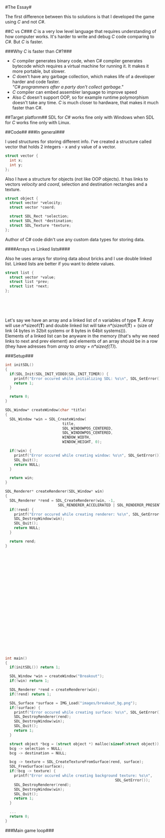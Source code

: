 #The Essay#

The first difference between this to solutions is that I developed the game using *C* and not *C#*.

##*C* vs *C#*##
*C* is a very low level language that requires understanding of how computer works. It's harder to write and debug *C* code comparing to *C#*. But *C* is faster.

###Why *C* is faster than *C#*?###
- *C* compiler generates binary code, when C# compiler generates bytecode which requires a virtual machine for running it. It makes it more portable, but slower.
- *C* doen't have any garbage collection, which makes life of a developer harder and code faster. <br/>
  *"C# programmers after a party don't collect garbage."*
- *C* compiler can embed assembler language to improve speed
- Also *C* doesn't support OOP, so for example runtime polymorphism doesn't take any time.
*C* is much closer to hardware, that makes it much faster than C#.

##Target platform##
SDL for *C#* works fine only with Windows when SDL for *C* works fine only with Linux.

##Code##
###In general###

I used structures for storing different info. I've created a structure called vector that holds 2 integers - x and y value of a vector.

```c
struct vector {
  int x;
  int y;
};
```

Also I have a structure for objects (not like OOP objects). It has links to vectors *velocity* and *coord*, selection and destination rectangles and a texture.
```c
struct object {
  struct vector *velocity;
  struct vector *coord;

  struct SDL_Rect *selection;
  struct SDL_Rect *destination;
  struct SDL_Texture *texture;
};
```

Author of C# code didn't use any custom data types for storing data.

####Arrays vs Linked lists####

Also he uses arrays for storing data about bricks and I use double linked list. Linked lists are better if you want to delete values. <br/>

```c
struct list {
  struct vector *value;
  struct list *prev;
  struct list *next;
};
```
<br/> <br/> <br/>

Let's say we have an array and a linked list of *n* variables of type **T**.
Array will use *n*\*sizeof(**T**) and double linked list will take *n*\*(sizeof(**T**) + (size of link (4 bytes in 32bit systems or 8 bytes in 64bit systems))).<br/>
Elements of a linked list can be anyware in the memory (that's why we need links to next and prev element) and elements of an array should be in a row
(they have adresses from *array* to *array + n\*sizeof(T)*).

###Setup###
```c
int initSDL()
{
  if(SDL_Init(SDL_INIT_VIDEO|SDL_INIT_TIMER)) {
    printf("Error occured while initializing SDL: %s\n", SDL_GetError());
    return 1;
  }

  return 0;
}

SDL_Window* createWindow(char *title)
{
  SDL_Window *win = SDL_CreateWindow(
                          title,
                          SDL_WINDOWPOS_CENTERED,
                          SDL_WINDOWPOS_CENTERED,
                          WINDOW_WIDTH,
                          WINDOW_HEIGHT, 0);

  if(!win) {
    printf("Error occured while creating window: %s\n", SDL_GetError());
    SDL_Quit();
    return NULL;
  }

  return win;
}

SDL_Renderer* createRenderer(SDL_Window* win)
{
  SDL_Renderer *rend = SDL_CreateRenderer(win, -1,
                        SDL_RENDERER_ACCELERATED | SDL_RENDERER_PRESENTVSYNC);
  if(!rend) {
    printf("Error occured while creating renderer: %s\n", SDL_GetError());
    SDL_DestroyWindow(win);
    SDL_Quit();
    return NULL;
  }

  return rend;
}
```

<br/> <br/> <br/> <br/> <br/> <br/>
<br/> <br/> <br/> <br/> <br/> <br/>
<br/> <br/> <br/> <br/> <br/> <br/> <br/>

```c
int main()
{
  if(initSDL()) return 1;

  SDL_Window *win = createWindow("Breakout");
  if(!win) return 1;

  SDL_Renderer *rend = createRenderer(win);
  if(!rend) return 1;

  SDL_Surface *surface = IMG_Load("images/breakout_bg.png");
  if(!surface) {
    printf("Error occured while creating surface: %s\n", SDL_GetError());
    SDL_DestroyRenderer(rend);
    SDL_DestroyWindow(win);
    SDL_Quit();
    return 1;
  }

  struct object *bcg = (struct object *) malloc(sizeof(struct object));
  bcg -> selection = NULL;
  bcg -> destination = NULL;

  bcg -> texture = SDL_CreateTextureFromSurface(rend, surface);
  SDL_FreeSurface(surface);
  if(!bcg -> texture) {
    printf("Error occured while creating background texture: %s\n",
                                                  SDL_GetError());
    SDL_DestroyRenderer(rend);
    SDL_DestroyWindow(win);
    SDL_Quit();
    return 1;
  }

  ...
  return 0;
}
```

###Main game loop###
